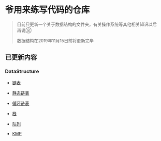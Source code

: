# 爷用来练写代码的仓库
> 目前只更新一个关于数据结构的文件夹，有关操作系统等其他相关知识以后再说⑧
>
> 数据结构在2019年11月15日前将更新完毕

## 已更新内容

### DataStructure

- [链表](https://github.com/thatwys/DataStructurePractice/blob/master/DataStructure/linklist.c)
- [静态链表](https://github.com/thatwys/DataStructurePractice/blob/master/DataStructure/StaticLinkList.c)
- [循环链表](https://github.com/thatwys/DataStructurePractice/blob/master/DataStructure/CircleLinkList.c)
- [栈](https://github.com/thatwys/DataStructurePractice/blob/master/DataStructure/Stack.c)
- [队列](https://github.com/thatwys/DataStructurePractice/blob/master/DataStructure/Queue.c)

- [KMP](https://github.com/thatwys/DataStructurePractice/blob/master/DataStructure/KMP.c)

